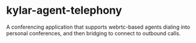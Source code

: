 # kylar-agent-telephony

A conferencing application that supports webrtc-based agents dialing into personal conferences, and then bridging to connect to outbound calls.